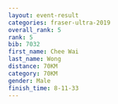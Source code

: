```yaml
---
layout: event-result 
categories: fraser-ultra-2019 
overall_rank: 5
rank: 5
bib: 7032
first_name: Chee Wai
last_name: Wong
distance: 70KM
category: 70KM
gender: Male
finish_time: 8-11-33
---
```

